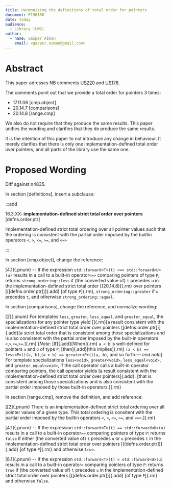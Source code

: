 ```yaml
---
title: Harmonizing the definitions of total order for pointers
document: P1961R0
date: today
audience:
  - Library (LWG)
author:
  - name: Gašper Ažman
    email: <gasper.azman@gmail.com>
---
```


Abstract
========

This paper adresses NB comments [US220](https://github.com/cplusplus/nbballot/issues/217) and [US176](https://github.com/cplusplus/nbballot/issues/174).

The comments point out that we provide a total order for pointers 3 times:

- 17.11.06 [cmp.object]
- 20.14.7 [comparisons]
- 20.14.8 [range.cmp]
 
We also do not require that they produce the same results. This paper unifies the wording and clarifies that they do produce the same results.

It is the intention of this paper to not introduce any change in behaviour. It merely clarifies that there is only one implementation-defined total order over pointers, and all parts of the library use the same one.

Proposed Wording
================

Diff against n4835.

In section [definitions], insert a subclause:

:::add

16.3.XX: **implementation-defined strict total order over pointers** [defns.order.ptr]

implementation-defined strict total ordering over all pointer values such that the ordering is consistent with the partial order imposed by the builtin operators `<`, `>`, `<=`, `>=`, and `<=>`

:::

In section [cmp.object], change the reference:

[4.1]{.pnum} -- If the expression `std::forward<T>(t) <=> std::forward<U>(u)` results in a call to a built-in operator`<=>` comparing pointers of type `P`, returns `strong_ordering::less` if (the converted value of) `t` precedes `u` in the implementation-defined strict total order [(20.14.8)]{.rm} over pointers [([defns.order.ptr])]{.add} [of type `P`]{.rm}, `strong_ordering::greater` if `u` precedes `t`, and otherwise `strong_ordering::equal`.

In section [comparisons], change the reference, and normalize wording:

[2]{.pnum} For templates `less`, `greater`, `less_equal`, and `greater_equal`, the specializations for any pointer type yield []{.rm}[a result consistent with the implementation-defined strict total order over pointers ([defns.order.ptr])]{.add}[a strict total order that is consistent among those specializations and is also consistent with the partial order imposed by the built-in operators `<`,`>`,`<=`,`>=`.]{.rm} [_Note_: [If]{.add}[When]{.rm} `a < b` is well-defined for pointers `a` and `b` of type `P`, [then]{.add}[this implies]{.rm} `(a < b) == less<P>()(a, b)`,`(a > b) == greater<P>()(a, b)`, and so forth.— _end note_] For template specializations `less<void>`, `greater<void>`, `less_equal<void>`, and `greater_equal<void>`, if the call operator calls a built-in operator comparing pointers, the call operator yields [a result consistent with the implementation-defined strict total order over pointers]{.add}. [that is consistent among those specializations and is also consistent with the partial order imposed by those built-in operators.]{.rm}

In section [range.cmp], remove the definition, and add reference:

[[2]{.pnum} There is an implementation-defined strict total ordering over all pointer values of a given type. This total ordering is consitent with the partial order imposed by the builtin operators `<`, `>`, `<=`, `>=`, and `<=>`.]{.rm}

[4.1]{.pnum} -- If the expression `std::forward<T>(t) == std::forward<U>(u)` results in a call to a built-in operator`==` comparing pointers of type `P`: returns `false` if either (the converted value of) `t` precedes `u` or `u` precedes `t` in the implementation-defined strict total order over pointers [([defns.order.ptr])]{.add} [of type `P`]{.rm} and otherwise `true`.

[8.1]{.pnum} -- If the expression `std::forward<T>(t) < std::forward<U>(u)` results in a call to a built-in operator`<` comparing pointers of type `P`: returns `true` if (the converted value of) `t` precedes `u` in the implementation-defined strict total order over pointers  [([defns.order.ptr])]{.add} [of type `P`]{.rm} and otherwise `false`.

